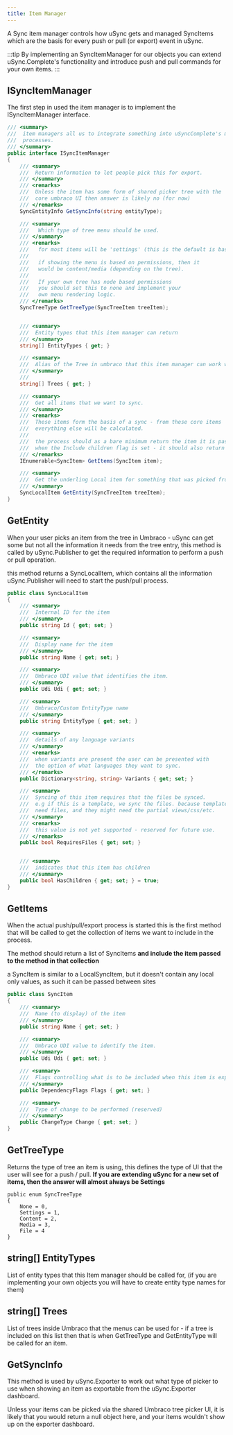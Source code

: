 ```yaml
---
title: Item Manager
---
```


A Sync item manager controls how uSync gets and managed SyncItems which are the basis for every push or pull (or export) event in uSync.

:::tip
By implementing an SyncItemManager for our objects you can extend uSync.Complete's functionality and introduce push and pull commands for your own items.
:::

## ISyncItemManager
The first step in used the item manager is to implement the ISyncItemManager interface.

```cs
/// <summary>
///  item managers all us to integrate something into uSyncComplete's menus and 
///  processes. 
/// </summary>
public interface ISyncItemManager
{
    /// <summary>
    ///  Return information to let people pick this for export.
    /// </summary>
    /// <remarks>
    ///  Unless the item has some form of shared picker tree with the
    ///  core umbraco UI then answer is likely no (for now)
    /// </remarks>
    SyncEntityInfo GetSyncInfo(string entityType);

    /// <summary>
    ///   Which type of tree menu should be used. 
    /// </summary>
    /// <remarks> 
    ///   for most items will be 'settings' (this is the default is base class).
    ///   
    ///   if showing the menu is based on permissions, then it 
    ///   would be content/media (depending on the tree).
    ///   
    ///   If your own tree has node based permissions
    ///   you should set this to none and implement your 
    ///   own menu rendering logic. 
    /// </remarks>
    SyncTreeType GetTreeType(SyncTreeItem treeItem);


    /// <summary>
    ///  Entity types that this item manager can return
    /// </summary>
    string[] EntityTypes { get; }

    /// <summary>
    ///  Alias of the Tree in umbraco that this item manager can work with
    /// </summary>
    /// 
    string[] Trees { get; }

    /// <summary>
    ///  Get all items that we want to sync. 
    /// </summary>
    /// <remarks>
    ///  These items form the basis of a sync - from these core items 
    ///  everything else will be calculated. 
    ///  
    ///  the process should as a bare minimum return the item it is passed, 
    ///  when the Include children flag is set - it should also return children. 
    /// </remarks>
    IEnumerable<SyncItem> GetItems(SyncItem item);

    /// <summary>
    ///  Get the underling Local item for something that was picked from the tree.
    /// </summary>
    SyncLocalItem GetEntity(SyncTreeItem treeItem);
}
```

## GetEntity
When your user picks an item from the tree in Umbraco - uSync can get some but not all the information it needs from the tree entry,
this method is called by uSync.Publisher to get the required information to perform a push or pull operation.

this method returns a SyncLocalItem, which contains all the information uSync.Publisher will need to start the push/pull process.

```cs
public class SyncLocalItem
{
    /// <summary>
    ///  Internal ID for the item
    /// </summary>
    public string Id { get; set; }

    /// <summary>
    ///  Display name for the item
    /// </summary>
    public string Name { get; set; }

    /// <summary>
    ///  Umbraco UDI value that identifies the item.
    /// </summary>
    public Udi Udi { get; set; } 

    /// <summary>
    ///  Umbraco/Custom EntityType name
    /// </summary>
    public string EntityType { get; set; }

    /// <summary>
    ///  details of any language variants
    /// </summary>
    /// <remarks>
    ///  when variants are present the user can be presented with 
    ///  the option of what languages they want to sync.
    /// </remarks>
    public Dictionary<string, string> Variants { get; set; }

    /// <summary>
    ///  Syncing of this item requires that the files be synced. 
    ///  e.g if this is a template, we sync the files. because templates
    ///  need files, and they might need the partial views/css/etc.
    /// </summary>
    /// <remarks>
    ///  this value is not yet supported - reserved for future use.
    /// </remarks>
    public bool RequiresFiles { get; set; }


    /// <summary>
    ///  indicates that this item has children
    /// </summary>
    public bool HasChildren { get; set; } = true;  
}
```

## GetItems
When the actual push/pull/export process is started this is the first method that will be called to get the collection of items we want to include in the process.

The method should return a list of SyncItems __and include the item passed to the method in that collection__

a SyncItem is similar to a LocalSyncItem, but it doesn't contain any local only values, as such it can be passed between sites

```cs
public class SyncItem
{
    /// <summary>
    ///  Name (to display) of the item
    /// </summary>
    public string Name { get; set; }

    /// <summary>
    ///  Umbraco UDI value to identify the item.
    /// </summary>
    public Udi Udi { get; set; }

    /// <summary>
    ///  Flags controlling what is to be included when this item is exported
    /// </summary>
    public DependencyFlags Flags { get; set; }

    /// <summary>
    ///  Type of change to be performed (reserved)
    /// </summary>
    public ChangeType Change { get; set; }
}
```


## GetTreeType 
Returns the type of tree an item is using, this defines the type of UI 
that the user will see for a push / pull. __If you are extending uSync for a new set of items, then the answer will almost always be Settings__

```
public enum SyncTreeType
{
    None = 0,
    Settings = 1,
    Content = 2,
    Media = 3,
    File = 4
}
```

## string[] EntityTypes
List of entity types that this Item manager should be called for, (if you are implementing your own objects you will have to create entity type names for them)

## string[] Trees
List of trees inside Umbraco that the menus can be used for - if a tree is included on this list then that is when GetTreeType and GetEntityType will be called 
for an item.

## GetSyncInfo
This method is used by uSync.Exporter to work out what type of picker to use when
showing an item as exportable from the uSync.Exporter dashboard. 

Unless your items can be picked via the shared Umbraco tree picker UI, it is likely that
you would return a null object here, and your items wouldn't show up on the exporter dashboard.
